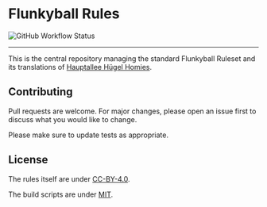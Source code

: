 # Flunkyball Rules

![GitHub Workflow Status](https://img.shields.io/github/workflow/status/Hauptallee-Huegel-Homies/Flunkyball-Rules/style?label=Style&logo=github&style=for-the-badge)

---

This is the central repository managing the standard Flunkyball Ruleset and its
translations of [Hauptallee Hügel Homies](http://hauptalleehuegelhomies.com).

## Contributing

Pull requests are welcome. For major changes, please open an issue first to
discuss what you would like to change.

Please make sure to update tests as appropriate.

## License

The rules itself are under
[CC-BY-4.0](https://creativecommons.org/licenses/by/4.0/legalcode).

The build scripts are under [MIT](https://choosealicense.com/licenses/mit/).
